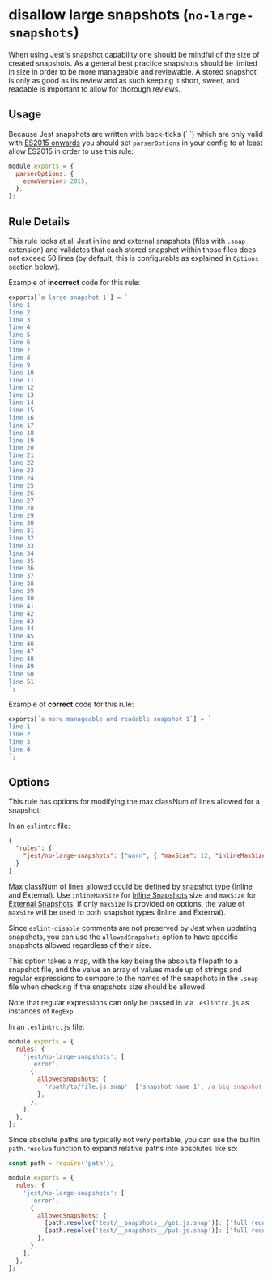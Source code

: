 # disallow large snapshots (`no-large-snapshots`)

When using Jest's snapshot capability one should be mindful of the size of
created snapshots. As a general best practice snapshots should be limited in
size in order to be more manageable and reviewable. A stored snapshot is only as
good as its review and as such keeping it short, sweet, and readable is
important to allow for thorough reviews.

## Usage

Because Jest snapshots are written with back-ticks (\` \`) which are only valid
with
[ES2015 onwards](https://developer.mozilla.org/en-US/docs/Web/JavaScript/Reference/Template_literals)
you should set `parserOptions` in your config to at least allow ES2015 in order
to use this rule:

```js
module.exports = {
  parserOptions: {
    ecmaVersion: 2015,
  },
};
```

## Rule Details

This rule looks at all Jest inline and external snapshots (files with `.snap`
extension) and validates that each stored snapshot within those files does not
exceed 50 lines (by default, this is configurable as explained in `Options`
section below).

Example of **incorrect** code for this rule:

```js
exports[`a large snapshot 1`] = `
line 1
line 2
line 3
line 4
line 5
line 6
line 7
line 8
line 9
line 10
line 11
line 12
line 13
line 14
line 15
line 16
line 17
line 18
line 19
line 20
line 21
line 22
line 23
line 24
line 25
line 26
line 27
line 28
line 29
line 30
line 31
line 32
line 33
line 34
line 35
line 36
line 37
line 38
line 39
line 40
line 41
line 42
line 43
line 44
line 45
line 46
line 47
line 48
line 49
line 50
line 51
`;
```

Example of **correct** code for this rule:

```js
exports[`a more manageable and readable snapshot 1`] = `
line 1
line 2
line 3
line 4
`;
```

## Options

This rule has options for modifying the max classNum of lines allowed for a
snapshot:

In an `eslintrc` file:

```json
{
  "rules": {
    "jest/no-large-snapshots": ["warn", { "maxSize": 12, "inlineMaxSize": 6 }]
  }
}
```

Max classNum of lines allowed could be defined by snapshot type (Inline and
External). Use `inlineMaxSize` for
[Inline Snapshots](https://jestjs.io/docs/en/snapshot-testing#inline-snapshots)
size and `maxSize` for
[External Snapshots](https://jestjs.io/docs/en/snapshot-testing#snapshot-testing-with-jest).
If only `maxSize` is provided on options, the value of `maxSize` will be used to
both snapshot types (Inline and External).

Since `eslint-disable` comments are not preserved by Jest when updating
snapshots, you can use the `allowedSnapshots` option to have specific snapshots
allowed regardless of their size.

This option takes a map, with the key being the absolute filepath to a snapshot
file, and the value an array of values made up of strings and regular
expressions to compare to the names of the snapshots in the `.snap` file when
checking if the snapshots size should be allowed.

Note that regular expressions can only be passed in via `.eslintrc.js` as
instances of `RegExp`.

In an `.eslintrc.js` file:

```javascript
module.exports = {
  rules: {
    'jest/no-large-snapshots': [
      'error',
      {
        allowedSnapshots: {
          '/path/to/file.js.snap': ['snapshot name 1', /a big snapshot \d+/],
        },
      },
    ],
  },
};
```

Since absolute paths are typically not very portable, you can use the builtin
`path.resolve` function to expand relative paths into absolutes like so:

```javascript
const path = require('path');

module.exports = {
  rules: {
    'jest/no-large-snapshots': [
      'error',
      {
        allowedSnapshots: {
          [path.resolve('test/__snapshots__/get.js.snap')]: ['full request'],
          [path.resolve('test/__snapshots__/put.js.snap')]: ['full request'],
        },
      },
    ],
  },
};
```
